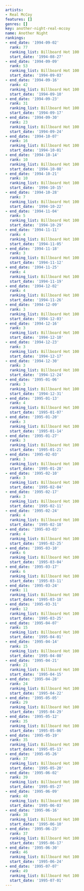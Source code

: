 ```yaml
---
artists:
- Real McCoy
features: []
genres: []
key: another-night-real-mccoy
name: Another Night
rankings:
- end_date: '1994-09-02'
  rank: 77
  ranking_list: Billboard Hot 100
  start_date: '1994-08-27'
- end_date: '1994-09-09'
  rank: 53
  ranking_list: Billboard Hot 100
  start_date: '1994-09-03'
- end_date: '1994-09-16'
  rank: 42
  ranking_list: Billboard Hot 100
  start_date: '1994-09-10'
- end_date: '1994-09-23'
  rank: 31
  ranking_list: Billboard Hot 100
  start_date: '1994-09-17'
- end_date: '1994-09-30'
  rank: 23
  ranking_list: Billboard Hot 100
  start_date: '1994-09-24'
- end_date: '1994-10-07'
  rank: 16
  ranking_list: Billboard Hot 100
  start_date: '1994-10-01'
- end_date: '1994-10-14'
  rank: 10
  ranking_list: Billboard Hot 100
  start_date: '1994-10-08'
- end_date: '1994-10-21'
  rank: 10
  ranking_list: Billboard Hot 100
  start_date: '1994-10-15'
- end_date: '1994-10-28'
  rank: 7
  ranking_list: Billboard Hot 100
  start_date: '1994-10-22'
- end_date: '1994-11-04'
  rank: 5
  ranking_list: Billboard Hot 100
  start_date: '1994-10-29'
- end_date: '1994-11-11'
  rank: 4
  ranking_list: Billboard Hot 100
  start_date: '1994-11-05'
- end_date: '1994-11-18'
  rank: 3
  ranking_list: Billboard Hot 100
  start_date: '1994-11-12'
- end_date: '1994-11-25'
  rank: 4
  ranking_list: Billboard Hot 100
  start_date: '1994-11-19'
- end_date: '1994-12-02'
  rank: 4
  ranking_list: Billboard Hot 100
  start_date: '1994-11-26'
- end_date: '1994-12-09'
  rank: 3
  ranking_list: Billboard Hot 100
  start_date: '1994-12-03'
- end_date: '1994-12-16'
  rank: 3
  ranking_list: Billboard Hot 100
  start_date: '1994-12-10'
- end_date: '1994-12-23'
  rank: 3
  ranking_list: Billboard Hot 100
  start_date: '1994-12-17'
- end_date: '1994-12-30'
  rank: 3
  ranking_list: Billboard Hot 100
  start_date: '1994-12-24'
- end_date: '1995-01-06'
  rank: 3
  ranking_list: Billboard Hot 100
  start_date: '1994-12-31'
- end_date: '1995-01-13'
  rank: 4
  ranking_list: Billboard Hot 100
  start_date: '1995-01-07'
- end_date: '1995-01-20'
  rank: 3
  ranking_list: Billboard Hot 100
  start_date: '1995-01-14'
- end_date: '1995-01-27'
  rank: 3
  ranking_list: Billboard Hot 100
  start_date: '1995-01-21'
- end_date: '1995-02-03'
  rank: 3
  ranking_list: Billboard Hot 100
  start_date: '1995-01-28'
- end_date: '1995-02-10'
  rank: 3
  ranking_list: Billboard Hot 100
  start_date: '1995-02-04'
- end_date: '1995-02-17'
  rank: 3
  ranking_list: Billboard Hot 100
  start_date: '1995-02-11'
- end_date: '1995-02-24'
  rank: 4
  ranking_list: Billboard Hot 100
  start_date: '1995-02-18'
- end_date: '1995-03-03'
  rank: 4
  ranking_list: Billboard Hot 100
  start_date: '1995-02-25'
- end_date: '1995-03-10'
  rank: 6
  ranking_list: Billboard Hot 100
  start_date: '1995-03-04'
- end_date: '1995-03-17'
  rank: 6
  ranking_list: Billboard Hot 100
  start_date: '1995-03-11'
- end_date: '1995-03-24'
  rank: 11
  ranking_list: Billboard Hot 100
  start_date: '1995-03-18'
- end_date: '1995-03-31'
  rank: 12
  ranking_list: Billboard Hot 100
  start_date: '1995-03-25'
- end_date: '1995-04-07'
  rank: 15
  ranking_list: Billboard Hot 100
  start_date: '1995-04-01'
- end_date: '1995-04-14'
  rank: 15
  ranking_list: Billboard Hot 100
  start_date: '1995-04-08'
- end_date: '1995-04-21'
  rank: 21
  ranking_list: Billboard Hot 100
  start_date: '1995-04-15'
- end_date: '1995-04-28'
  rank: 24
  ranking_list: Billboard Hot 100
  start_date: '1995-04-22'
- end_date: '1995-05-05'
  rank: 29
  ranking_list: Billboard Hot 100
  start_date: '1995-04-29'
- end_date: '1995-05-12'
  rank: 35
  ranking_list: Billboard Hot 100
  start_date: '1995-05-06'
- end_date: '1995-05-19'
  rank: 35
  ranking_list: Billboard Hot 100
  start_date: '1995-05-13'
- end_date: '1995-05-26'
  rank: 37
  ranking_list: Billboard Hot 100
  start_date: '1995-05-20'
- end_date: '1995-06-02'
  rank: 39
  ranking_list: Billboard Hot 100
  start_date: '1995-05-27'
- end_date: '1995-06-09'
  rank: 40
  ranking_list: Billboard Hot 100
  start_date: '1995-06-03'
- end_date: '1995-06-16'
  rank: 38
  ranking_list: Billboard Hot 100
  start_date: '1995-06-10'
- end_date: '1995-06-23'
  rank: 37
  ranking_list: Billboard Hot 100
  start_date: '1995-06-17'
- end_date: '1995-06-30'
  rank: 46
  ranking_list: Billboard Hot 100
  start_date: '1995-06-24'
- end_date: '1995-07-07'
  rank: 49
  ranking_list: Billboard Hot 100
  start_date: '1995-07-01'
---
```


